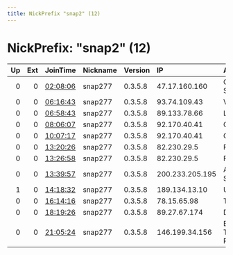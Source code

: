 ```yaml
---
title: NickPrefix "snap2" (12)
---
```


# NickPrefix: "snap2" (12)

|   Up |   Ext | JoinTime                                                                                            | Nickname   | Version   | IP              | AS                             | CC   |   ORp |   Dirp | OS    | Contact   |   eFamMembers |
|-----:|------:|:----------------------------------------------------------------------------------------------------|:-----------|:----------|:----------------|:-------------------------------|:-----|------:|-------:|:------|:----------|--------------:|
|    0 |     0 | [02:08:06](https://metrics.torproject.org/rs.html#details/B9252B6A133A0A57CB1FE20EC2AF886145B48EFE) | snap277    | 0.3.5.8   | 47.17.160.160   | Cablevision Systems Corp.      | us   | 39641 |      0 | Linux | None      |             1 |
|    0 |     0 | [06:16:43](https://metrics.torproject.org/rs.html#details/90800555701FB690064256AFD0C0D139927C64BD) | snap277    | 0.3.5.8   | 93.74.109.43    | Volia                          | ua   | 37763 |      0 | Linux | None      |             1 |
|    0 |     0 | [06:58:43](https://metrics.torproject.org/rs.html#details/C43D57E677020465C66AEAE850CFF448CDDA29D8) | snap277    | 0.3.5.8   | 89.133.78.66    | Liberty Global B.V.            | hu   | 40229 |      0 | Linux | None      |             1 |
|    0 |     0 | [08:06:07](https://metrics.torproject.org/rs.html#details/0CC58DB65EA6F990E6D04A2D5BD2847FAB2A9C9C) | snap277    | 0.3.5.8   | 92.170.40.41    | Orange                         | fr   | 40327 |      0 | Linux | None      |             1 |
|    0 |     0 | [10:07:17](https://metrics.torproject.org/rs.html#details/7E29B945A32175E8E6BBA740B6CBCEFE53AD4269) | snap277    | 0.3.5.8   | 92.170.40.41    | Orange                         | fr   | 33827 |      0 | Linux | None      |             1 |
|    0 |     0 | [13:20:26](https://metrics.torproject.org/rs.html#details/91DFB140526001A9A8C572103E7AE94484AD537D) | snap277    | 0.3.5.8   | 82.230.29.5     | Free SAS                       | fr   | 32801 |      0 | Linux | None      |             1 |
|    0 |     0 | [13:26:58](https://metrics.torproject.org/rs.html#details/5038D4EA70267FBE3360542B455A124CC7F6772E) | snap277    | 0.3.5.8   | 82.230.29.5     | Free SAS                       | fr   | 40839 |      0 | Linux | None      |             1 |
|    0 |     0 | [13:39:57](https://metrics.torproject.org/rs.html#details/DF9EC87E6119E259A8153BBA61533D2D3247E6CA) | snap277    | 0.3.5.8   | 200.233.205.195 | ALGAR TELECOM S/A              | br   | 35645 |      0 | Linux | None      |             1 |
|    1 |     0 | [14:18:32](https://metrics.torproject.org/rs.html#details/D8B3DDE86A9A0852D8789099D223C07240B719ED) | snap277    | 0.3.5.8   | 189.134.13.10   | Uninet S.A. de C.V.            | mx   | 36747 |      0 | Linux | None      |             1 |
|    0 |     0 | [16:14:16](https://metrics.torproject.org/rs.html#details/64F78D637D590EA50940936A932984BDD1366948) | snap277    | 0.3.5.8   | 78.15.65.98     | Tiscali SpA                    | it   | 41839 |      0 | Linux | None      |             1 |
|    0 |     0 | [18:19:26](https://metrics.torproject.org/rs.html#details/699B1F1F8EFC3AB8FBACBB9C83B421D51B85BEAE) | snap277    | 0.3.5.8   | 89.27.67.174    | DNA Oyj                        | fi   | 34879 |      0 | Linux | None      |             1 |
|    0 |     0 | [21:05:24](https://metrics.torproject.org/rs.html#details/8E0AE843B1EF1AC26A338FD3CFC95108C9A87B66) | snap277    | 0.3.5.8   | 146.199.34.156  | British Telecommunications PLC | gb   | 33697 |      0 | Linux | None      |             1 |
